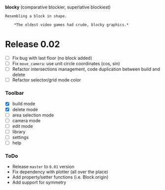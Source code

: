 **blocky** (comparative blockier, superlative blockiest)

    Resembling a block in shape.

        *The oldest video games had crude, blocky graphics.*

# Release 0.02

- [ ] Fix bug with last floor (no block added)
- [ ] Fix `move_camera`: use unit circle coordinates (cos, sin)
- [ ] Refactor intersections management, code duplication between build and delete
- [ ] Refactor selector/grid mode color

### Toolbar

- [x] build mode
- [x] delete mode
- [ ] area selection mode
- [ ] camera mode
- [ ] edit mode
- [ ] library
- [ ] settings
- [ ] help

### ToDo

- Release `master` to `0.01` version
- Fix dependency with plotter (all over the place)
- Add property/setter functions (i.e. Block.origin)
- Add support for symmetry
